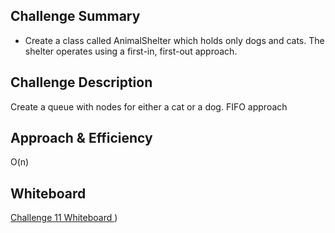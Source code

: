 ## Challenge Summary
- Create a class called AnimalShelter which holds only dogs and cats. The shelter operates using a first-in, first-out approach.

## Challenge Description
Create a queue with nodes for either a cat or a dog. FIFO approach

## Approach & Efficiency
<!-- What approach did you take? Why? What is the Big O space/time for this approach? -->
O(n)

## Whiteboard
[Challenge 11 Whiteboard ](https://docs.google.com/spreadsheets/d/1IVJQNzRM0imzu3HtopVFi-7JZtH2KfPRQSFXCKl7A_Y/edit?usp=sharing))